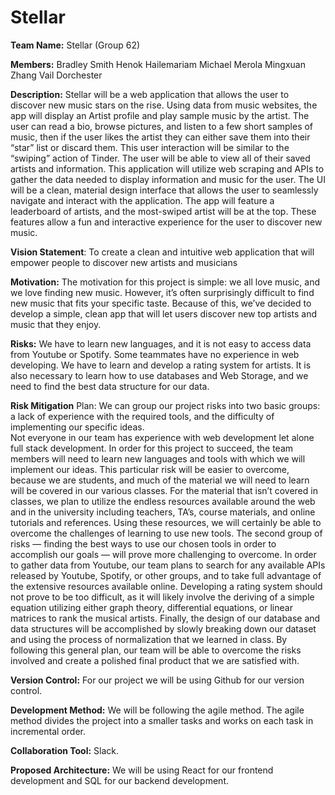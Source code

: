 # Stellar

**Team Name:**  Stellar (Group 62)

**Members:**   Bradley Smith
	         Henok Hailemariam
           Michael Merola
	         Mingxuan Zhang
	         Vail Dorchester

**Description:**  Stellar will be a web application that allows the user to discover new music stars on the rise. Using data from music websites, the app will display an Artist profile and play sample music by the artist. The user can read a bio, browse pictures, and listen to a few short samples of music, then if the user likes the artist they can either save them into their “star” list or discard them. This user interaction will be similar to the “swiping” action of Tinder. The user will be able to view all of their saved artists and information. 
	This application will utilize web scraping and APIs to gather the data needed to display information and music for the user. The UI will be a clean, material design interface that allows the user to seamlessly navigate and interact with the application. The app will feature a leaderboard of artists, and the most-swiped artist will be at the top. These features allow a fun and interactive experience for the user to discover new music. 

**Vision Statement**: To create a clean and intuitive web application that will empower people to discover new artists and musicians  

**Motivation:** The motivation for this project is simple: we all love music, and we love finding new music. However, it’s often surprisingly difficult to find new music that fits your specific taste. Because of this, we’ve decided to develop a simple, clean app that will let users discover new top artists and music that they enjoy.

**Risks:** We have to learn new languages,  and it is not easy to access data from Youtube or Spotify. Some teammates have no experience in web developing. We have to learn and develop a rating system for artists. It is also necessary to learn how to use databases and Web Storage, and we need to find the best data structure for our data.

**Risk Mitigation** Plan: We can group our project risks into two basic groups: a lack of experience with the required tools, and the difficulty of implementing our specific ideas.   
Not everyone in our team has experience with web development let alone full stack development. In order for this project to succeed, the team members will need to learn new languages and tools with which we will implement our ideas. This particular risk will be easier to overcome, because we are students, and much of the material we will need to learn will be covered in our various classes. For the material that isn’t covered in classes, we plan to utilize the endless resources available around the web and in the university including teachers, TA’s, course materials, and online tutorials and references. Using these resources, we will certainly be able to overcome the challenges of learning to use new tools.
	The second group of risks — finding the best ways to use our chosen tools in order to accomplish our goals — will prove more challenging to overcome. In order to gather data from Youtube, our team plans to search for any available APIs released by Youtube, Spotify, or other groups, and to take full advantage of the extensive resources available online. Developing a rating system should not prove to be too difficult, as it will likely involve the deriving of a simple equation utilizing either graph theory, differential equations, or linear matrices to rank the musical artists. Finally, the design of our database and data structures will be accomplished by slowly breaking down our dataset and using the process of normalization that we learned in class. 
	By following this general plan, our team will be able to overcome the risks involved and create a polished final product that we are satisfied with.

**Version Control:** For our project we will be using Github for our version control. 

**Development Method:** We will be following the agile method. The agile method divides the project into a smaller tasks and works on each task in incremental order.

**Collaboration Tool:** Slack.

**Proposed Architecture:** We will be using React for our frontend development and SQL for our backend development. 


